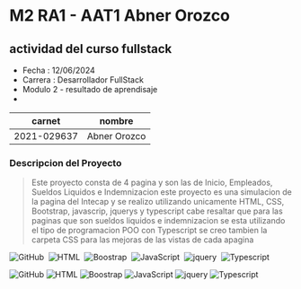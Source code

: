 # M2 RA1 - AAT1 Abner Orozco
## actividad del curso fullstack

- Fecha : 12/06/2024        
- Carrera : Desarrollador FullStack
- Modulo 2 - resultado de aprendisaje 
- 

|carnet|nombre|
|------|------|
|2021-029637|Abner Orozco|

### Descripcion del Proyecto

> Este proyecto consta de 4 pagina y son las de
> Inicio, Empleados, Sueldos Liquidos e Indemnizacion
> este proyecto es una simulacion de la pagina
> del Intecap y se realizo utilizando unicamente
> HTML, CSS, Bootstrap, javascrip, jquerys y typescript 
> cabe resaltar que para las paginas que son sueldos
> liquidos e indemnizacion se esta utilizando el tipo de
> programacion POO con Typescript se creo tambien la carpeta
> CSS para las mejoras de las vistas de cada apagina 


![GitHub](https://img.shields.io/badge/GitHub-181717?style=flat&logo=github&logoColor=white)&nbsp;
![HTML](https://img.shields.io/badge/-HTML-2a0505?style=flat&logo=HTML5)&nbsp;
![Boostrap](https://img.shields.io/badge/Bootstrap-black%20?logo=bootstrap)&nbsp;
![JavaScript](https://img.shields.io/badge/-JavaScript-2a0505?style=flat&logo=javascript)&nbsp;
![jquery](https://img.shields.io/badge/jQuery-0769AD?style=flat&logo=jquery&logoColor=white)&nbsp;
![Typescript](https://img.shields.io/badge/TypeScript-3178C6?style=flat&logo=typescript&logoColor=white)&nbsp;

![GitHub](https://img.shields.io/badge/GitHub-181717?style=flat&logo=github&logoColor=white)&nbsp;![HTML](https://img.shields.io/badge/-HTML-2a0505?style=flat&logo=HTML5)&nbsp;![Boostrap](https://img.shields.io/badge/Bootstrap-black%20?logo=bootstrap)&nbsp;![JavaScript](https://img.shields.io/badge/-JavaScript-2a0505?style=flat&logo=javascript)&nbsp;![jquery](https://img.shields.io/badge/jQuery-0769AD?style=flat&logo=jquery&logoColor=white)&nbsp;![Typescript](https://img.shields.io/badge/TypeScript-3178C6?style=flat&logo=typescript&logoColor=white)&nbsp;